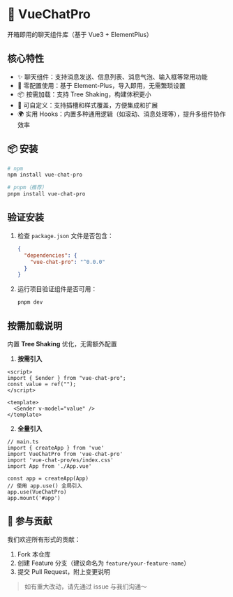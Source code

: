 # 📱 VueChatPro

开箱即用的聊天组件库（基于 Vue3 + ElementPlus）

## 核心特性

- ✨ 聊天组件：支持消息发送、信息列表、消息气泡、输入框等常用功能
- 🔌 零配置使用：基于 Element-Plus，导入即用，无需繁琐设置
- 📦 按需加载：支持 Tree Shaking，构建体积更小
- 🎨 可自定义：支持插槽和样式覆盖，方便集成和扩展
- 🌍 实用 Hooks：内置多种通用逻辑（如滚动、消息处理等），提升多组件协作效率

## 📦 安装

```bash
# npm
npm install vue-chat-pro

# pnpm（推荐）
pnpm install vue-chat-pro

```

## 验证安装

1. 检查 `package.json` 文件是否包含：

   ```json
   {
     "dependencies": {
       "vue-chat-pro": "^0.0.0"
     }
   }
   ```

2. 运行项目验证组件是否可用：

   ```bash
   pnpm dev
   ```

## 按需加载说明

内置 **Tree Shaking** 优化，无需额外配置

1. **按需引入**

```vue
<script>
import { Sender } from "vue-chat-pro";
const value = ref("");
</script>

<template>
  <Sender v-model="value" />
</template>
```

2. **全量引入**

```
// main.ts
import { createApp } from 'vue'
import VueChatPro from 'vue-chat-pro'
import 'vue-chat-pro/es/index.css'
import App from './App.vue'

const app = createApp(App)
// 使用 app.use() 全局引入
app.use(VueChatPro)
app.mount('#app')
```

## 🤝 参与贡献

我们欢迎所有形式的贡献：

1. Fork 本仓库
2. 创建 Feature 分支（建议命名为 `feature/your-feature-name`）
3. 提交 Pull Request，附上变更说明

> 如有重大改动，请先通过 issue 与我们沟通～
